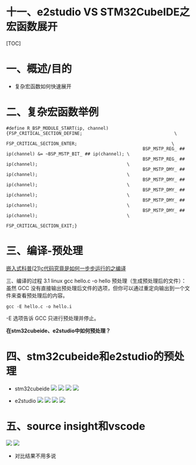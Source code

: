 十一、e2studio VS STM32CubeIDE之宏函数展开 
===
[TOC]

# 一、概述/目的
- 复杂宏函数如何快速展开
  
# 二、复杂宏函数举例

```
#define R_BSP_MODULE_START(ip, channel)            {FSP_CRITICAL_SECTION_DEFINE;                                   \
                                                    FSP_CRITICAL_SECTION_ENTER;                                    \
                                                    BSP_MSTP_REG_ ## ip(channel) &= ~BSP_MSTP_BIT_ ## ip(channel); \
                                                    BSP_MSTP_REG_ ## ip(channel);                                  \
                                                    BSP_MSTP_DMY_ ## ip(channel);                                  \
                                                    BSP_MSTP_DMY_ ## ip(channel);                                  \
                                                    BSP_MSTP_DMY_ ## ip(channel);                                  \
                                                    BSP_MSTP_DMY_ ## ip(channel);                                  \
                                                    BSP_MSTP_DMY_ ## ip(channel);                                  \
                                                    FSP_CRITICAL_SECTION_EXIT;}
 ```

# 三、编译-预处理
[嵌入式科普(21)c代码究竟是如何一步步运行的之编译](https://mp.weixin.qq.com/s?__biz=MzkxNDQyMTU4Mg==&mid=2247485188&idx=1&sn=cb933568c11d077905639ff28ec38836&chksm=c16fe525f6186c3393ce244b67e6d86c55c2eb7289ff233ba89d58948cd6519f855a68b6f559&token=1064814056&lang=zh_CN#rd)

三、编译的过程
3.1 linux gcc hello.c -o hello
预处理（生成预处理后的文件）：
虽然 GCC 没有直接输出预处理后文件的选项，但你可以通过重定向输出到一个文件来查看预处理后的内容。
```
gcc -E hello.c -o hello.i
```
-E 选项告诉 GCC 只进行预处理并停止。

**在stm32cubeide、e2studio中如何预处理？**

# 四、stm32cubeide和e2studio的预处理
- stm32cubeide
![](./images/cubeide1.png)
![](./images/cubeide2.png)
![](./images/cubeide3.png)
![](./images/cubeide4.png)

- e2studio
![](./images/e2studio1.png)
![](./images/e2studio2.png)
![](./images/e2studio3.png)
![](./images/e2studio4.png)

# 五、source insight和vscode
![](./images/si4.png)
![](./images/vscode.png)

- 对比结果不用多说